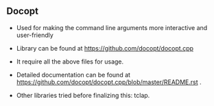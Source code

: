 
## Docopt

* Used for making the command line arguments more interactive and user-friendly

* Library can be found at https://github.com/docopt/docopt.cpp 

* It require all the above files for usage.

* Detailed documentation can be found at https://github.com/docopt/docopt.cpp/blob/master/README.rst .

* Other libraries tried before finalizing this: tclap.
